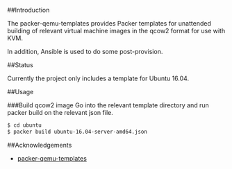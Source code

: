 ##Introduction

The packer-qemu-templates provides Packer templates for unattended building of
relevant virtual machine images in the qcow2 format for use with KVM.

In addition, Ansible is used to do some post-provision. 

##Status

Currently the project only includes a template for Ubuntu 16.04.


##Usage

###Build qcow2 image
Go into the relevant template directory and run packer build on
the relevant json file.

```bash
$ cd ubuntu
$ packer build ubuntu-16.04-server-amd64.json
```

##Acknowledgements

* [packer-qemu-templates](https://github.com/jakobadam/packer-qemu-templates)

